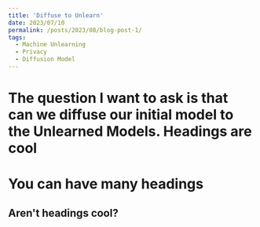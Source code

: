 ```yaml
---
title: 'Diffuse to Unlearn'
date: 2023/07/10
permalink: /posts/2023/08/blog-post-1/
tags:
  - Machine Unlearning
  - Privacy
  - Diffusion Model
---
```


The question I want to ask is that can we diffuse our initial model to the Unlearned Models.
Headings are cool
======

You can have many headings
======

Aren't headings cool?
------